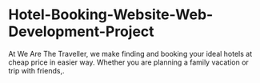 # Hotel-Booking-Website-Web-Development-Project
 At We Are The Traveller, we make finding and booking your ideal hotels at cheap price in easier way. Whether you are planning a family vacation or trip with friends,.
